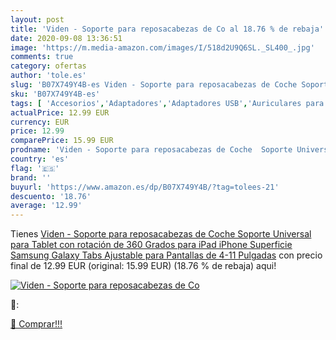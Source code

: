 ```yaml
---
layout: post
title: 'Viden - Soporte para reposacabezas de Co al 18.76 % de rebaja'
date: 2020-09-08 13:36:51
image: 'https://m.media-amazon.com/images/I/518d2U9Q6SL._SL400_.jpg'
comments: true
category: ofertas
author: 'tole.es'
slug: 'B07X749Y4B-es Viden - Soporte para reposacabezas de Coche Soporte...'
sku: 'B07X749Y4B-es'
tags: [ 'Accesorios','Adaptadores','Adaptadores USB','Auriculares para equipo de audio','Auriculares y accesorios','Electrónica','Informática','ipad','iphone', ]
actualPrice: 12.99 EUR
currency: EUR
price: 12.99
comparePrice: 15.99 EUR
prodname: 'Viden - Soporte para reposacabezas de Coche  Soporte Universal para Tablet con rotación de 360 Grados para iPad  iPhone  Superficie  Samsung Galaxy Tabs  Ajustable para Pantallas de 4-11 Pulgadas'
country: 'es'
flag: '🇪🇸'
brand: ''
buyurl: 'https://www.amazon.es/dp/B07X749Y4B/?tag=tolees-21'
descuento: '18.76'
average: '12.99'
---
```


Tienes [Viden - Soporte para reposacabezas de Coche  Soporte Universal para Tablet con rotación de 360 Grados para iPad  iPhone  Superficie  Samsung Galaxy Tabs  Ajustable para Pantallas de 4-11 Pulgadas](https://www.amazon.es/dp/B07X749Y4B/?tag=tolees-21) con precio final de  12.99 EUR (original: 15.99 EUR) (18.76 %  de rebaja) aqui!

[![Viden - Soporte para reposacabezas de Co](https://m.media-amazon.com/images/I/518d2U9Q6SL._SL400_.jpg)](https://www.amazon.es/dp/B07X749Y4B/?tag=tolees-21)

🔎:


[🛒 Comprar!!!](https://www.amazon.es/dp/B07X749Y4B/?tag=tolees-21)
